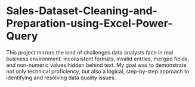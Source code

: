 # Sales-Dataset-Cleaning-and-Preparation-using-Excel-Power-Query
This project mirrors the kind of challenges data analysts face in real business environment: inconsistent formats, invalid entries, merged fields, and non-numeric values hidden behind text.  My goal was to demonstrate not only technical proficiency, but also a logical, step-by-step approach to identifying and resolving data quality issues.
